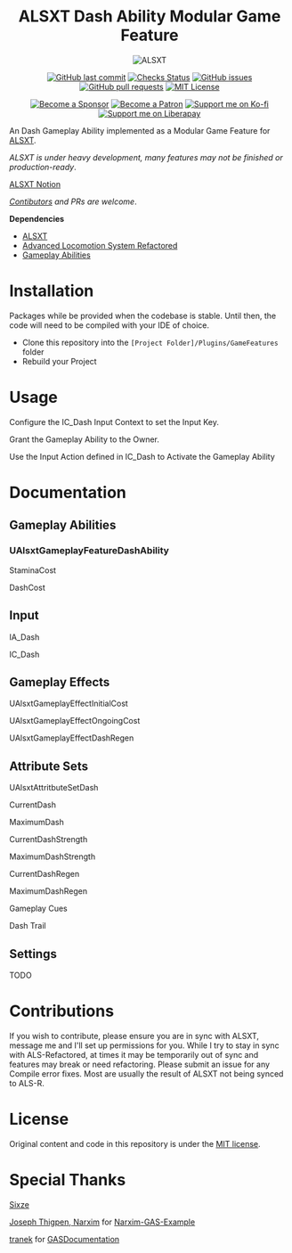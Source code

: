 <h1 align="center">ALSXT Dash Ability Modular Game Feature</h1>

<p align="center">
<img src="ALSXT.png" alt="ALSXT">
</p>

<p align="center">
     <a href="https://github.com/Voidware-Prohibited/AlsxtDashAbility/commits/main"><img src="https://img.shields.io/github/last-commit/Voidware-Prohibited/AlsxtDashAbility.svg?logo=github&logoColor=white" alt="GitHub last commit"></a> 
     <a href="https://github.com/Voidware-Prohibited/AlsxtDashAbility/commits/main"><img src="https://img.shields.io/github/checks-status/Voidware-Prohibited/AlsxtDashAbility/main?logo=github&logoColor=white" alt="Checks Status"></a> 
     <a href="https://github.com/Voidware-Prohibited/AlsxtDashAbility/issues"><img src="https://img.shields.io/github/issues-raw/Voidware-Prohibited/AlsxtDashAbility.svg?logo=github&logoColor=white" alt="GitHub issues"></a> 
     <a href="https://github.com/Voidware-Prohibited/AlsxtDashAbility/pulls"><img src="https://img.shields.io/github/issues-pr-raw/Voidware-Prohibited/AlsxtDashAbility.svg?logo=github&logoColor=white" alt="GitHub pull requests"></a> 
     <a href="https://github.com/Voidware-Prohibited/AlsxtDashAbility/blob/main/LICENSE"><img src="https://img.shields.io/badge/License-MIT-silver.svg?logo=github&logoColor=white" alt="MIT License"></a>
</p>
<p align="center">
     <a href="https://github.com/sponsors/colorindarkness"><img src="https://img.shields.io/github/sponsors/colorindarkness.svg?logo=github&logoColor=white" alt="Become a Sponsor"></a> 
     <a href="https://www.patreon.com/colorindarkness"><img src="https://img.shields.io/endpoint.svg?url=https%3A%2F%2Fshieldsio-patreon.vercel.app%2Fapi%3Fusername%3Dcolorindarkness%26type%3Dpatrons" alt="Become a Patron"></a> 
     <a href="https://ko-fi.com/colorindarkness"><img alt="Support me on Ko-fi" src="https://img.shields.io/badge/support_me_on-Ko--fi-red?link=https%3A%2F%2Fko-fi.com%2Fcolorindarkness"></a> 
     <a href="https://liberapay.com/colorindarkness"><img alt="Support me on Liberapay" src="https://img.shields.io/badge/support_me_on-liberapay-yellow?link=https%3A%2F%2Fliberapay.com%2Fcolorindarkness%2F"></a>
</p>

An Dash Gameplay Ability implemented as a Modular Game Feature for  [ALSXT](https://github.com/Voidware-Prohibited/ALSXT).

_ALSXT is under heavy development, many features may not be finished or production-ready_.

[ALSXT Notion](https://alsxt.notion.site/2be59e501e7a4bf583437d1636bc7f2f?v=ac361eb5a6a14081892ff9a68e3e7a44)

_[Contibutors](#Contributions) and PRs are welcome_.

**Dependencies**

- [ALSXT](https://github.com/Voidware-Prohibited/ALSXT/)
- [Advanced Locomotion System Refactored](https://github.com/Sixze/ALS-Refactored/)
- [Gameplay Abilities](https://dev.epicgames.com/documentation/en-us/unreal-engine/API/Plugins/GameplayAbilities/)

# Installation

Packages while be provided when the codebase is stable. Until then, the code will need to be compiled with your IDE of choice.

- Clone this repository into the `[Project Folder]/Plugins/GameFeatures` folder
- Rebuild your Project

# Usage

Configure the IC_Dash Input Context to set the Input Key.

Grant the Gameplay Ability to the Owner.

Use the Input Action defined in IC_Dash to Activate the Gameplay Ability

# Documentation

## Gameplay Abilities

### UAlsxtGameplayFeatureDashAbility

StaminaCost

DashCost

## Input

IA_Dash

IC_Dash

## Gameplay Effects

UAlsxtGameplayEffectInitialCost

UAlsxtGameplayEffectOngoingCost

UAlsxtGameplayEffectDashRegen

## Attribute Sets

UAlsxtAttritbuteSetDash

CurrentDash

MaximumDash

CurrentDashStrength

MaximumDashStrength

CurrentDashRegen

MaximumDashRegen

Gameplay Cues

Dash Trail

## Settings

TODO

# Contributions

If you wish to contribute, please ensure you are in sync with ALSXT, message me and I'll set up permissions for you. While I try to stay in sync with ALS-Refactored, at times it may be temporarily out of sync and features may break or need refactoring.
Please submit an issue for any Compile error fixes. Most are usually the result of ALSXT not being synced to ALS-R.

# License

Original content and code in this repository is under the [MIT license](LICENSE.md). 

# Special Thanks

[Sixze](https://github.com/Sixze)

[Joseph Thigpen, Narxim](https://github.com/Narxim) for [Narxim-GAS-Example](https://github.com/Narxim/Narxim-GAS-Example)

[tranek](https://github.com/tranek) for [GASDocumentation](https://github.com/tranek/GASDocumentation)